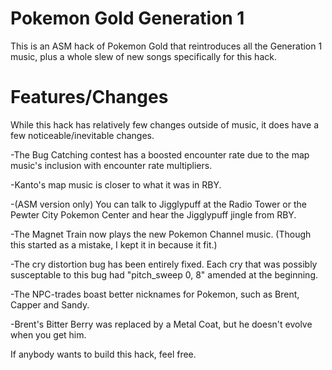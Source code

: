 # Pokemon Gold Generation 1
This is an ASM hack of Pokemon Gold that reintroduces all the Generation 1 music, plus a whole slew of new songs specifically for this hack.

# Features/Changes
While this hack has relatively few changes outside of music, it does have a few noticeable/inevitable changes.


-The Bug Catching contest has a boosted encounter rate due to the map music's inclusion with encounter rate multipliers.

-Kanto's map music is closer to what it was in RBY.

-(ASM version only) You can talk to Jigglypuff at the Radio Tower or the Pewter City Pokemon Center and hear the Jigglypuff jingle from RBY.

-The Magnet Train now plays the new Pokemon Channel music. (Though this started as a mistake, I kept it in because it fit.)

-The cry distortion bug has been entirely fixed.  Each cry that was possibly susceptable to this bug had "pitch_sweep 0, 8" amended at the beginning.

-The NPC-trades boast better nicknames for Pokemon, such as Brent, Capper and Sandy.

-Brent's Bitter Berry was replaced by a Metal Coat, but he doesn't evolve when you get him.


If anybody wants to build this hack, feel free.

